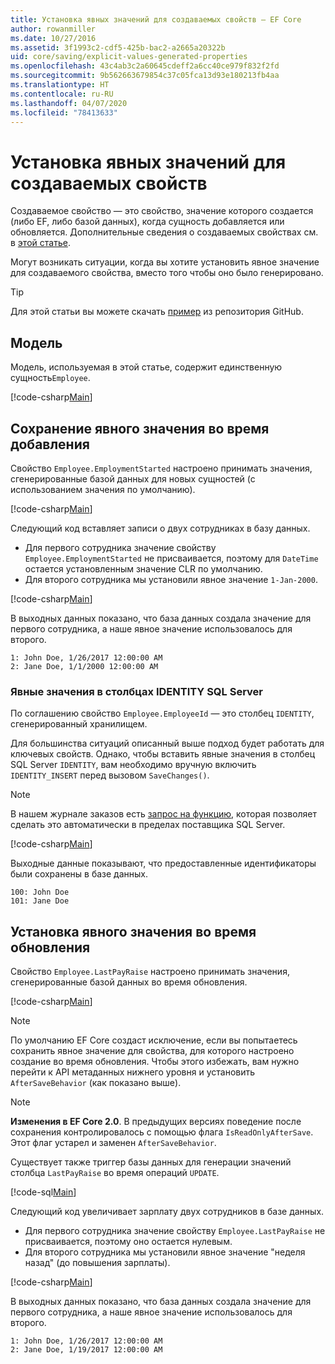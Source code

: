 ```yaml
---
title: Установка явных значений для создаваемых свойств — EF Core
author: rowanmiller
ms.date: 10/27/2016
ms.assetid: 3f1993c2-cdf5-425b-bac2-a2665a20322b
uid: core/saving/explicit-values-generated-properties
ms.openlocfilehash: 43c4ab3c2a60645cdeff2a6cc40ce979f832f2fd
ms.sourcegitcommit: 9b562663679854c37c05fca13d93e180213fb4aa
ms.translationtype: HT
ms.contentlocale: ru-RU
ms.lasthandoff: 04/07/2020
ms.locfileid: "78413633"
---
```

# <a name="setting-explicit-values-for-generated-properties"></a>Установка явных значений для создаваемых свойств

Создаваемое свойство — это свойство, значение которого создается (либо EF, либо базой данных), когда сущность добавляется или обновляется. Дополнительные сведения о создаваемых свойствах см. в [этой статье](../modeling/generated-properties.md).

Могут возникать ситуации, когда вы хотите установить явное значение для создаваемого свойства, вместо того чтобы оно было генерировано.

> [!TIP]  
> Для этой статьи вы можете скачать [пример](https://github.com/dotnet/EntityFramework.Docs/tree/master/samples/core/Saving/ExplicitValuesGenerateProperties/) из репозитория GitHub.

## <a name="the-model"></a>Модель

Модель, используемая в этой статье, содержит единственную сущность`Employee`.

[!code-csharp[Main](../../../samples/core/Saving/ExplicitValuesGenerateProperties/Employee.cs#Sample)]

## <a name="saving-an-explicit-value-during-add"></a>Сохранение явного значения во время добавления

Свойство `Employee.EmploymentStarted` настроено принимать значения, сгенерированные базой данных для новых сущностей (с использованием значения по умолчанию).

[!code-csharp[Main](../../../samples/core/Saving/ExplicitValuesGenerateProperties/EmployeeContext.cs#EmploymentStarted)]

Следующий код вставляет записи о двух сотрудниках в базу данных.

* Для первого сотрудника значение свойству `Employee.EmploymentStarted` не присваивается, поэтому для `DateTime` остается установленным значение CLR по умолчанию.
* Для второго сотрудника мы установили явное значение `1-Jan-2000`.

[!code-csharp[Main](../../../samples/core/Saving/ExplicitValuesGenerateProperties/Sample.cs#EmploymentStarted)]

В выходных данных показано, что база данных создала значение для первого сотрудника, а наше явное значение использовалось для второго.

``` Console
1: John Doe, 1/26/2017 12:00:00 AM
2: Jane Doe, 1/1/2000 12:00:00 AM
```

### <a name="explicit-values-into-sql-server-identity-columns"></a>Явные значения в столбцах IDENTITY SQL Server

По соглашению свойство `Employee.EmployeeId` — это столбец `IDENTITY`, сгенерированный хранилищем.

Для большинства ситуаций описанный выше подход будет работать для ключевых свойств. Однако, чтобы вставить явные значения в столбец SQL Server `IDENTITY`, вам необходимо вручную включить `IDENTITY_INSERT` перед вызовом `SaveChanges()`.

> [!NOTE]  
> В нашем журнале заказов есть [запрос на функцию](https://github.com/aspnet/EntityFramework/issues/703), которая позволяет сделать это автоматически в пределах поставщика SQL Server.

[!code-csharp[Main](../../../samples/core/Saving/ExplicitValuesGenerateProperties/Sample.cs#EmployeeId)]

Выходные данные показывают, что предоставленные идентификаторы были сохранены в базе данных.

``` Console
100: John Doe
101: Jane Doe
```

## <a name="setting-an-explicit-value-during-update"></a>Установка явного значения во время обновления

Свойство `Employee.LastPayRaise` настроено принимать значения, сгенерированные базой данных во время обновления.

[!code-csharp[Main](../../../samples/core/Saving/ExplicitValuesGenerateProperties/EmployeeContext.cs#LastPayRaise)]

> [!NOTE]  
> По умолчанию EF Core создаст исключение, если вы попытаетесь сохранить явное значение для свойства, для которого настроено создание во время обновления. Чтобы этого избежать, вам нужно перейти к API метаданных нижнего уровня и установить `AfterSaveBehavior` (как показано выше).

> [!NOTE]  
> **Изменения в EF Core 2.0**. В предыдущих версиях поведение после сохранения контролировалось с помощью флага `IsReadOnlyAfterSave`. Этот флаг устарел и заменен `AfterSaveBehavior`.

Существует также триггер базы данных для генерации значений столбца `LastPayRaise` во время операций `UPDATE`.

[!code-sql[Main](../../../samples/core/Saving/ExplicitValuesGenerateProperties/employee_UPDATE.sql)]

Следующий код увеличивает зарплату двух сотрудников в базе данных.

* Для первого сотрудника значение свойству `Employee.LastPayRaise` не присваивается, поэтому оно остается нулевым.
* Для второго сотрудника мы установили явное значение "неделя назад" (до повышения зарплаты).

[!code-csharp[Main](../../../samples/core/Saving/ExplicitValuesGenerateProperties/Sample.cs#LastPayRaise)]

В выходных данных показано, что база данных создала значение для первого сотрудника, а наше явное значение использовалось для второго.

``` Console
1: John Doe, 1/26/2017 12:00:00 AM
2: Jane Doe, 1/19/2017 12:00:00 AM
```

